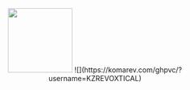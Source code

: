<center><img src="https://avatars.githubusercontent.com/u/80184758?s=400&u=c8438113ec47d10f58e51934c129459dcb3b876a&v=4"width="128" height="128"/>
![](https://komarev.com/ghpvc/?username=KZREVOXTICAL)
